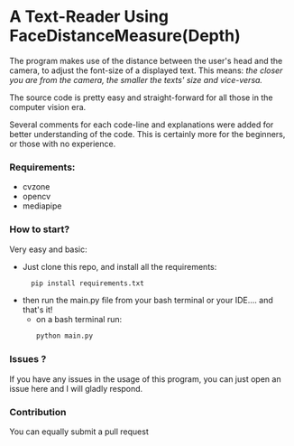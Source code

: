# A Text-Reader Using FaceDistanceMeasure(Depth)
The program makes use of the distance between the user's head and the camera, to adjust the font-size of a displayed text.
This means: _the closer you are from the camera, the smaller the texts' size and vice-versa._

The source code is pretty easy and straight-forward for all those in the computer vision era. 

Several comments for each code-line and explanations were added for better understanding of the code. This is certainly more for the beginners, or those with no experience.

### Requirements:
- cvzone
- opencv
- mediapipe


### How to start?
Very easy and basic:
 
- Just clone this repo, and install all the requirements:
    ```bash 
      pip install requirements.txt
    ```
- then run the main.py file from your bash terminal or your IDE.... and that's it!
    - on a bash terminal run:
        ```bash 
      python main.py
      ```

### Issues ?
If you have any issues in the usage of this program, you can just open an issue here and I will gladly respond.


### Contribution
You can equally submit a pull request
